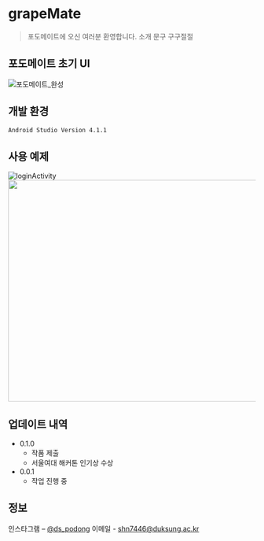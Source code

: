 # grapeMate

> 포도메이트에 오신 여러분 환영합니다. 소개 문구 구구절절

## 포도메이트 초기 UI
![포도메이트_완성](https://user-images.githubusercontent.com/57867252/128599198-aca9020a-08ed-4392-b6bc-0f40a8a1cc87.jpg)



## 개발 환경

```sh
Android Studio Version 4.1.1
```

## 사용 예제

![loginActivity](https://user-images.githubusercontent.com/57867252/131130469-b12f72c1-d622-42b6-bd26-b0df5b76cd45.png)
<img src="https://user-images.githubusercontent.com/57867252/131130469-b12f72c1-d622-42b6-bd26-b0df5b76cd45.png" width="800" height="450">



## 업데이트 내역

* 0.1.0
    * 작품 제출
    * 서울여대 해커톤 인기상 수상
* 0.0.1
    * 작업 진행 중

## 정보

인스타그램 – [@ds_podong](https://www.instagram.com/ds_podong/)
이메일 - shn7446@duksung.ac.kr

